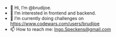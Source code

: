 - 👋 Hi, I’m @brudijoe.
- 👀 I’m interested in frontend and backend.
- 🌱 I’m currently doing challenges on https://www.codewars.com/users/brudijoe
- 📫 How to reach me: Ingo.Speckens@gmail.com

<!---
brudijoe/brudijoe is a ✨ special ✨ repository because its `README.md` (this file) appears on your GitHub profile.
You can click the Preview link to take a look at your changes.
--->
